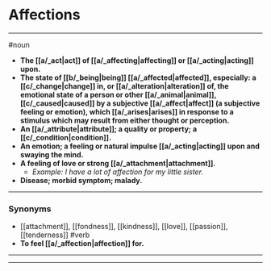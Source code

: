 # Affections
---
#noun
- **The [[a/_act|act]] of [[a/_affecting|affecting]] or [[a/_acting|acting]] upon.**
- **The state of [[b/_being|being]] [[a/_affected|affected]], especially: a [[c/_change|change]] in, or [[a/_alteration|alteration]] of, the emotional state of a person or other [[a/_animal|animal]], [[c/_caused|caused]] by a subjective [[a/_affect|affect]] (a subjective feeling or emotion), which [[a/_arises|arises]] in response to a stimulus which may result from either thought or perception.**
- **An [[a/_attribute|attribute]]; a quality or property; a [[c/_condition|condition]].**
- **An emotion; a feeling or natural impulse [[a/_acting|acting]] upon and swaying the mind.**
- **A feeling of love or strong [[a/_attachment|attachment]].**
	- _Example: I have a lot of affection for my little sister._
- **Disease; morbid symptom; malady.**
---
### Synonyms
- [[attachment]], [[fondness]], [[kindness]], [[love]], [[passion]], [[tenderness]]
#verb
- **To feel [[a/_affection|affection]] for.**
---
---
